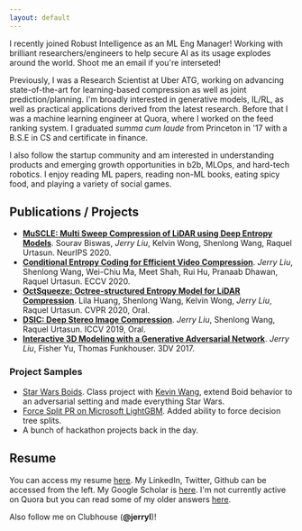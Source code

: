 ```yaml
---
layout: default
---
```


I recently joined Robust Intelligence as an ML Eng Manager! Working with brilliant researchers/engineers to help secure AI as its usage explodes around the world. Shoot me an email if you're interseted! 

Previously, I was a Research Scientist at Uber ATG, working on advancing state-of-the-art for learning-based compression as well as joint prediction/planning. I'm broadly interested in generative models, IL/RL, as well as practical applications derived from the latest research. Before that I was a machine learning engineer at Quora, where I worked on the feed ranking system. I graduated *summa cum laude* from Princeton in '17 with a B.S.E in CS and certificate in finance. 

I also follow the startup community and am interested in understanding products and emerging growth opportunities in b2b, MLOps, and hard-tech robotics. I enjoy reading ML papers, reading non-ML books, eating spicy food, and playing a variety of social games.  

## Publications / Projects
* [**MuSCLE: Multi Sweep Compression of LiDAR using Deep Entropy Models**](https://arxiv.org/abs/2008.09180). Sourav Biswas, *Jerry Liu*, Kelvin Wong, Shenlong Wang, Raquel Urtasun. NeurIPS 2020. 
* [**Conditional Entropy Coding for Efficient Video Compression**](https://arxiv.org/abs/2008.09180). *Jerry Liu*, Shenlong Wang, Wei-Chiu Ma, Meet Shah, Rui Hu, Pranaab Dhawan, Raquel Urtasun. ECCV 2020. 
* [**OctSqueeze: Octree-structured Entropy Model for LiDAR Compression**](https://arxiv.org/abs/2005.07178). Lila Huang, Shenlong Wang, Kelvin Wong, *Jerry Liu*, Raquel Urtasun. CVPR 2020, Oral. 
* [**DSIC: Deep Stereo Image Compression**](https://arxiv.org/abs/1908.03631). *Jerry Liu*, Shenlong Wang, Raquel Urtasun. ICCV 2019, Oral. 
* [**Interactive 3D Modeling with a Generative Adversarial Network**](https://ieeexplore.ieee.org/abstract/document/8374565). *Jerry Liu*, Fisher Yu, Thomas Funkhouser. 3DV 2017. 


### Project Samples
* [Star Wars Boids](https://jerryjliu.github.io/star_wars_boids/). Class project with [Kevin Wang](https://www.linkedin.com/in/suyang-kevin-wang-62459990/), extend Boid behavior to an adversarial setting and made everything Star Wars. 
* [Force Split PR on Microsoft LightGBM](https://github.com/Microsoft/LightGBM/pull/1310). Added ability to force decision tree splits.
* A bunch of hackathon projects back in the day. 


## Resume

You can access my resume [here](/assets/other/jerry_resume.pdf). My LinkedIn, Twitter, Github can be accessed from the left. 
My Google Scholar is [here](https://scholar.google.com/citations?user=8JjemawAAAAJ&hl=en). I'm not currently active on Quora but you can read some of my older answers [here](https://www.quora.com/profile/Jerry-Liu-10).

Also follow me on Clubhouse (**@jerryl**)! 

<!-- Text can be **bold**, _italic_, or ~~strikethrough~~.

[Link to another page](./another-page.html).

There should be whitespace between paragraphs.

There should be whitespace between paragraphs. We recommend including a README, or a file with information about your project.

# Header 1

This is a normal paragraph following a header. GitHub is a code hosting platform for version control and collaboration. It lets you and others work together on projects from anywhere.

## Header 2

> This is a blockquote following a header.
>
> When something is important enough, you do it even if the odds are not in your favor.

### Header 3

```js
// Javascript code with syntax highlighting.
var fun = function lang(l) {
  dateformat.i18n = require('./lang/' + l)
  return true;
}
```

```ruby
# Ruby code with syntax highlighting
GitHubPages::Dependencies.gems.each do |gem, version|
  s.add_dependency(gem, "= #{version}")
end
```

#### Header 4

*   This is an unordered list following a header.
*   This is an unordered list following a header.
*   This is an unordered list following a header.

##### Header 5

1.  This is an ordered list following a header.
2.  This is an ordered list following a header.
3.  This is an ordered list following a header.

###### Header 6

| head1        | head two          | three |
|:-------------|:------------------|:------|
| ok           | good swedish fish | nice  |
| out of stock | good and plenty   | nice  |
| ok           | good `oreos`      | hmm   |
| ok           | good `zoute` drop | yumm  |

### There's a horizontal rule below this.

* * *

### Here is an unordered list:

*   Item foo
*   Item bar
*   Item baz
*   Item zip

### And an ordered list:

1.  Item one
1.  Item two
1.  Item three
1.  Item four

### And a nested list:

- level 1 item
  - level 2 item
  - level 2 item
    - level 3 item
    - level 3 item
- level 1 item
  - level 2 item
  - level 2 item
  - level 2 item
- level 1 item
  - level 2 item
  - level 2 item
- level 1 item

### Small image

![Octocat](https://github.githubassets.com/images/icons/emoji/octocat.png)

### Large image

![Branching](https://guides.github.com/activities/hello-world/branching.png)


### Definition lists can be used with HTML syntax.

<dl>
<dt>Name</dt>
<dd>Godzilla</dd>
<dt>Born</dt>
<dd>1952</dd>
<dt>Birthplace</dt>
<dd>Japan</dd>
<dt>Color</dt>
<dd>Green</dd>
</dl>

```
Long, single-line code blocks should not wrap. They should horizontally scroll if they are too long. This line should be long enough to demonstrate this.
```

```
The final element.
``` -->
